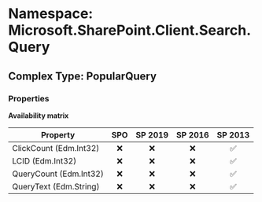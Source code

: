 # Namespace: Microsoft.SharePoint.Client.Search.Query

## Complex Type: PopularQuery

### Properties

**Availability matrix**

Property | SPO | SP 2019 | SP 2016 | SP 2013
----------|:---:|:-------:|:-------:|:-------:
ClickCount (Edm.Int32) | ❌ | ❌ | ❌ | ✅
LCID (Edm.Int32) | ❌ | ❌ | ❌ | ✅
QueryCount (Edm.Int32) | ❌ | ❌ | ❌ | ✅
QueryText (Edm.String) | ❌ | ❌ | ❌ | ✅